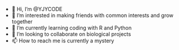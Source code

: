 - 👋 Hi, I’m @YJYCODE
- 👀 I’m interested in making friends with common interests and grow together
- 🌱 I’m currently learning coding with R and Python
- 💞️ I’m looking to collaborate on biological projects
- 📫 How to reach me is currently a mystery

<!---
YJYCODE/YJYCODE is a ✨ special ✨ repository because its `README.md` (this file) appears on your GitHub profile.
You can click the Preview link to take a look at your changes.
--->
